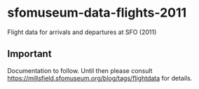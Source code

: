 # sfomuseum-data-flights-2011

Flight data for arrivals and departures at SFO (2011)

## Important

Documentation to follow. Until then please consult https://millsfield.sfomuseum.org/blog/tags/flightdata for details.

